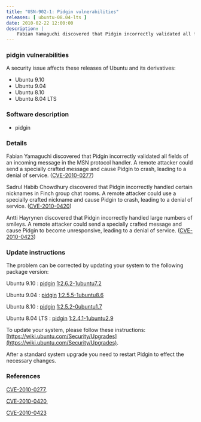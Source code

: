 ```yaml
---
title: "USN-902-1: Pidgin vulnerabilities"
releases: [ ubuntu-08.04-lts ]
date: 2010-02-22 12:00:00
description: |
    Fabian Yamaguchi discovered that Pidgin incorrectly validated all fields of an incoming message in the MSN protocol handler. A remote attacker could send a specially crafted message and cause Pidgin to crash, leading to a denial of service. ([CVE-2010-0277](http://people.ubuntu.com/~ubuntu-security/cve/CVE-2010-0277))
--- 
```

 
### pidgin vulnerabilities

A security issue affects these releases of Ubuntu and its derivatives:

* Ubuntu 9.10
* Ubuntu 9.04
* Ubuntu 8.10
* Ubuntu 8.04 LTS

### Software description

* pidgin 

### Details

Fabian Yamaguchi discovered that Pidgin incorrectly validated all fields of an incoming message in the MSN protocol handler. A remote attacker could send a specially crafted message and cause Pidgin to crash, leading to a denial of service. ([CVE-2010-0277](http://people.ubuntu.com/~ubuntu-security/cve/CVE-2010-0277))

Sadrul Habib Chowdhury discovered that Pidgin incorrectly handled certain nicknames in Finch group chat rooms. A remote attacker could use a specially crafted nickname and cause Pidgin to crash, leading to a denial of service. ([CVE-2010-0420](http://people.ubuntu.com/~ubuntu-security/cve/CVE-2010-0420))

Antti Hayrynen discovered that Pidgin incorrectly handled large numbers of smileys. A remote attacker could send a specially crafted message and cause Pidgin to become unresponsive, leading to a denial of service. ([CVE-2010-0423](http://people.ubuntu.com/~ubuntu-security/cve/CVE-2010-0423)) 

### Update instructions

The problem can be corrected by updating your system to the following package version:

Ubuntu 9.10
 : [pidgin](https://launchpad.net/ubuntu/+source/pidgin) <span> [1:2.6.2-1ubuntu7.2](https://launchpad.net/ubuntu/+source/pidgin/1:2.6.2-1ubuntu7.2) </span> 

Ubuntu 9.04
 : [pidgin](https://launchpad.net/ubuntu/+source/pidgin) <span> [1:2.5.5-1ubuntu8.6](https://launchpad.net/ubuntu/+source/pidgin/1:2.5.5-1ubuntu8.6) </span> 

Ubuntu 8.10
 : [pidgin](https://launchpad.net/ubuntu/+source/pidgin) <span> [1:2.5.2-0ubuntu1.7](https://launchpad.net/ubuntu/+source/pidgin/1:2.5.2-0ubuntu1.7) </span> 

Ubuntu 8.04 LTS
 : [pidgin](https://launchpad.net/ubuntu/+source/pidgin) <span> [1:2.4.1-1ubuntu2.9](https://launchpad.net/ubuntu/+source/pidgin/1:2.4.1-1ubuntu2.9) </span> 

To update your system, please follow these instructions: [https://wiki.ubuntu.com/Security/Upgrades](https://wiki.ubuntu.com/Security/Upgrades).

After a standard system upgrade you need to restart Pidgin to effect the necessary changes. 

### References

 [CVE-2010-0277](http://people.ubuntu.com/~ubuntu-security/cve/CVE-2010-0277), 

 [CVE-2010-0420](http://people.ubuntu.com/~ubuntu-security/cve/CVE-2010-0420), 

 [CVE-2010-0423](http://people.ubuntu.com/~ubuntu-security/cve/CVE-2010-0423)
 
